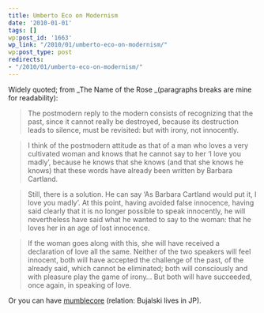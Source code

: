 ```yaml
---
title: Umberto Eco on Modernism
date: '2010-01-01'
tags: []
wp:post_id: '1663'
wp_link: "/2010/01/umberto-eco-on-modernism/"
wp:post_type: post
redirects:
- "/2010/01/umberto-eco-on-modernism/"
---
```


Widely quoted; from _The Name of the Rose _(paragraphs breaks are mine for readability):

> The postmodern reply to the modern consists of recognizing that the past, since it cannot really be destroyed, because its destruction leads to silence, must be revisited: but with irony, not innocently.

>

> I think of the postmodern attitude as that of a man who loves a very cultivated woman and knows that he cannot say to her ‘I love you madly’, because he knows that she knows (and that she knows he knows) that these words have already been written by Barbara Cartland.

>

> Still, there is a solution. He can say ‘As Barbara Cartland would put it, I love you madly’. At this point, having avoided false innocence, having said clearly that it is no longer possible to speak innocently, he will nevertheless have said what he wanted to say to the woman: that he loves her in an age of lost innocence.

>

> If the woman goes along with this, she will have received a declaration of love all the same. Neither of the two speakers will feel innocent, both will have accepted the challenge of the past, of the already said, which cannot be eliminated; both will consciously and with pleasure play the game of irony… But both will have succeeded, once again, in speaking of love.

Or you can have [mumblecore](http://en.wikipedia.org/wiki/Funny_Ha_Ha) (relation: Bujalski lives in JP).
